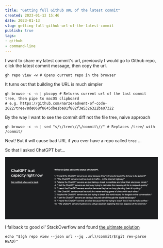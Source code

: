 ```yaml
---
title: "Getting full Github URL of the latest commit"
created: 2023-01-12 15:46
date: 2023-01-13
slug: getting-full-github-url-of-the-latest-commit
publish: true
tags:
- github
- command-line
---
```


I want to share my latest commit's url, previously I would go to Github repo, click the latest commit message, then copy the url.

```shell
gh repo view -w # Opens current repo in the browser
```

It turns out that building the URL is much simpler

```shell
gh browse -c -n | pbcopy # Returns current url of the last commit tree, then pipe to macOS clipboard
# e.g. https://github.com/narze/advent-of-code-2022/tree/8de068f8645dbe1ba01f882f3e5326322ba07322
```

By the way I want to see the commit diff not the file tree, naive approach

```shell
gh browse -c -n | sed "s/\/tree\//\/commit\//" # Replaces /tree/ with /commit/
```

Neat! But it will cause bad URL if you ever have a repo called `tree` ...

So that I asked ChatGPT but...

![](attachments/Pasted%20image%2020230112155322.png)

I fallback to good ol' StackOverflow and found [the ultimate solution](https://stackoverflow.com/a/70837590)

```shell
echo "$(gh repo view --json url --jq .url)/commit/$(git rev-parse HEAD)"
```